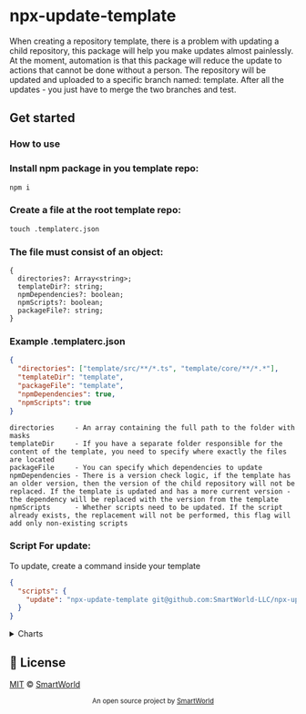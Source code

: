 # npx-update-template

When creating a repository template, there is a problem with updating a child repository, this package will help you make updates almost painlessly.
At the moment, automation is that this package will reduce the update to actions that cannot be done without a person. The repository will be updated and uploaded to a specific branch named: template. After all the updates - you just have to merge the two branches and test.
## Get started
### How to use

### Install npm package in you template repo:

```
npm i
```

### Create a file at the root template repo:

```
touch .templaterc.json
```

### The file must consist of an object:

```
{
  directories?: Array<string>;
  templateDir?: string;
  npmDependencies?: boolean;
  npmScripts?: boolean;
  packageFile?: string;
}
```

### Example .templaterc.json 

```json
{
  "directories": ["template/src/**/*.ts", "template/core/**/*.*"],
  "templateDir": "template",
  "packageFile": "template",
  "npmDependencies": true,
  "npmScripts": true
}
```

```
directories     - An array containing the full path to the folder with masks
templateDir     - If you have a separate folder responsible for the content of the template, you need to specify where exactly the files are located
packageFile     - You can specify which dependencies to update
npmDependencies - There is a version check logic, if the template has an older version, then the version of the child repository will not be replaced. If the template is updated and has a more current version - the dependency will be replaced with the version from the template
npmScripts      - Whether scripts need to be updated. If the script already exists, the replacement will not be performed, this flag will add only non-existing scripts
```

### Script For update:
To update, create a command inside your template
```json
{
  "scripts": {
    "update": "npx-update-template git@github.com:SmartWorld-LLC/npx-update-template.git"
  }
}
```

<details>
  <summary>Charts</summary>

<details>
  <summary>Sketchy Update</summary>
  <img src="./charts/sketchy_update.svg" alt='sketchy_update'>
</details>

<details>
  <summary>Merge Object</summary>
  <img src="./charts/merge_object.svg" alt='merge_object'>
</details>

<details>
  <summary>Compare Version</summary>
  <img src="./charts/compare_version.svg" alt='compare_version'>
</details>

</details>


## 📄 License

[MIT](./LICENSE) © [SmartWorld](https://smartworld.team)


<p align="center">
  <sub>An open source project by <a href="https://smartworld.team">SmartWorld</a> </sub>
</p>
